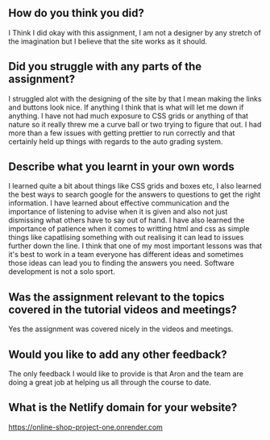 ## How do you think you did?

I Think I did okay with this assignment, I am not a designer by any stretch of the imagination but I believe that the site works as it should. 

## Did you struggle with any parts of the assignment?

I struggled alot with the designing of the site by that I mean making the links and buttons look nice. If anything I think that is what will let me down if anything. I have not had much exposure to CSS grids or anything of that nature so it really threw me a curve ball or two trying to figure that out. 
I had more than a few issues with getting prettier to run correctly and that certainly held up things with regards to the auto grading system. 

## Describe what you learnt in your own words

I learned quite a bit about things like CSS grids and boxes etc, I also learned the best ways to search google for the answers to questions to get the right information. 
I have learned about effective communication and the importance of listening to advise when it is given and also not just dismissing what others have to say out of hand. 
I have also learned the importance of patience when it comes to writting html and css as simple things like capatlising something with out realising it can lead to issues further down the line. 
I think that one of my most important lessons was that it's best to work in a team everyone has different ideas and sometimes those ideas can lead you to finding the answers you need. Software development is not a solo sport. 

## Was the assignment relevant to the topics covered in the tutorial videos and meetings?

Yes the assignment was covered nicely in the videos and meetings.

## Would you like to add any other feedback?

The only feedback I would like to provide is that Aron and the team are doing a great job at helping us all through the course to date. 

## What is the Netlify domain for your website?

https://online-shop-project-one.onrender.com
